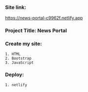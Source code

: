 ### Site link: 
https://news-portal-c9962f.netlify.app

### Project Title: News Portal

### Create my site:
    1. HTML
    2. Bootstrap
    3. JavaScript

### Deploy:
    1. netlify
